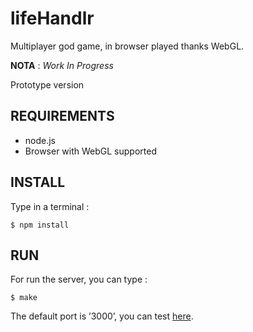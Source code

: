 lifeHandlr
==========

Multiplayer god game, in browser played thanks WebGL.

__NOTA__ : *Work In Progress*

Prototype version

REQUIREMENTS
------------

 * node.js
 * Browser with WebGL supported


INSTALL
-------

Type in a terminal :

    $ npm install

RUN
---

For run the server, you can type :

    $ make

The default port is ’3000’, you can test [here](http://localhost:3000).
